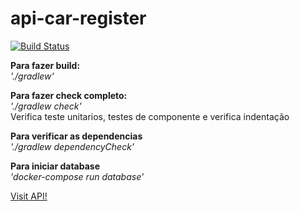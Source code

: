 # api-car-register

[![Build Status](https://travis-ci.org/dmbarra/api-car-register.svg?branch=master)](https://travis-ci.org/dmbarra/api-car-register)

**Para fazer build:**<br> 
_'./gradlew'_

**Para fazer check completo:**<br> 
_'./gradlew check'_<br> 
Verifica teste unitarios, testes de componente e verifica indentação 

**Para verificar as dependencias**<br> 
_'./gradlew dependencyCheck'_

**Para iniciar database**<br>
_'docker-compose run database'_

[Visit API!](https://cars-api-register.herokuapp.com)